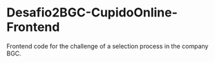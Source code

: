 # Desafio2BGC-CupidoOnline-Frontend
Frontend code for the challenge of a selection process in the company BGC.
